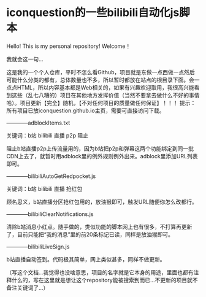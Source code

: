 # iconquestion的一些bilibili自动化js脚本
Hello! This is my personal repository! Welcome！

我就会这一句...

这是我的一个个人仓库，平时不怎么看Github，项目就是东做一点西做一点然后可能什么分类的都有，总体数量也不多，所以暂时都放在站点的根目录下面。会一点点HTML，所以内容基本都是Web相关的，如果有兴趣欢迎取用，我很高兴能看到这些（乱七八糟的）项目在其他地方发挥价值（当然不要拿去做什么不好的事情哈）。项目更新【完全】随机，【不对任何项目的质量做任何保证】！！！
提示：所有项目已放iconquestion.github.io主页，需要可直接访问下载。


————adblockItems.txt

关键词：b站 bilibili 直播 p2p 阻止

阻止b站直播p2p上传流量用的，因为b站把p2p和弹幕这两个功能绑定到同一批CDN上去了，就暂时用adblock里的例外规则例外出来。adblock里添加URL列表即可。



————bilibiliAutoGetRedpocket.js

关键词：b站 bilibili 直播 抢红包

顾名思义，b站直播分区抢红包用的，放油猴即可，触发URL随便你怎么改都行。



————bilibiliClearNotifications.js

清除b站消息小红点。随手做的，类似功能的脚本网上也有很多，不打算再更新了，目前只能把“我的消息”里的前20条标记已读，同样是放油猴即可。



————bilibiliLiveSign.js

b站直播自动签到。代码极其简单，网上类似甚多，同样不做更新。


（写这个文档...我觉得也没啥意思，项目的名字就是它本身的用途，里面也都有注释什么的，写在这里就是想让这个repository能被搜索到而已...不更新的项目就不备注关键词了...）
